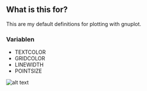 ## What is this for?

This are my default definitions for plotting with gnuplot.


### Variablen

* TEXTCOLOR
* GRIDCOLOR
* LINEWIDTH
* POINTSIZE



    
![alt text](help/Plot_test.pdf[2] "Title")